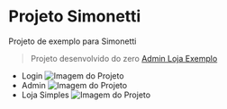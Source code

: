 # Projeto Simonetti
Projeto de exemplo para Simonetti



 > Projeto desenvolvido do zero [Admin Loja Exemplo](http://www.projetosimonetti.com.br)
+ Login
![Imagem do Projeto](https://www.rodrigodil.com/login.png)
+ Admin
![Imagem do Projeto](https://www.rodrigodil.com/admin.png)
+ Loja Simples
![Imagem do Projeto](https://www.rodrigodil.com/projetosimonetti.png)
